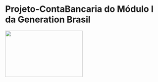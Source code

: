 # Projeto-ContaBancaria do Módulo I da Generation Brasil

<img src="https://imgur.com/a/1LN2XhG" style="height: 150px; width:250px;"/>
